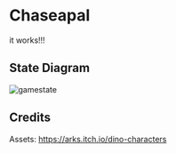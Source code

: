 # Chaseapal
it works!!!

## State Diagram
![gamestate](https://user-images.githubusercontent.com/16019589/47988430-7a118780-e0e2-11e8-8e4c-23cc16c86dd9.png)

## Credits
Assets: https://arks.itch.io/dino-characters
